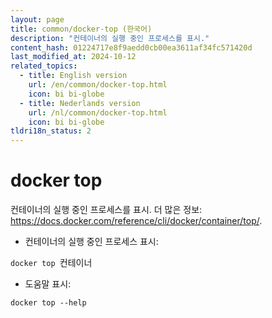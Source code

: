 ```yaml
---
layout: page
title: common/docker-top (한국어)
description: "컨테이너의 실행 중인 프로세스를 표시."
content_hash: 01224717e8f9aedd0cb00ea3611af34fc571420d
last_modified_at: 2024-10-12
related_topics:
  - title: English version
    url: /en/common/docker-top.html
    icon: bi bi-globe
  - title: Nederlands version
    url: /nl/common/docker-top.html
    icon: bi bi-globe
tldri18n_status: 2
---
```

# docker top

컨테이너의 실행 중인 프로세스를 표시.
더 많은 정보: <https://docs.docker.com/reference/cli/docker/container/top/>.

- 컨테이너의 실행 중인 프로세스 표시:

`docker top `<span class="tldr-var badge badge-pill bg-dark-lm bg-white-dm text-white-lm text-dark-dm font-weight-bold">컨테이너</span>

- 도움말 표시:

`docker top --help`
